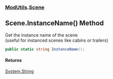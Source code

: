 ### [ModUtils](ModUtils.md 'ModUtils').[Scene](ModUtils.Scene.md 'ModUtils.Scene')

## Scene.InstanceName() Method

Get the instance name of the scene  
(useful for instanced scenes like cabins or trailers)

```csharp
public static string InstanceName();
```

#### Returns
[System.String](https://docs.microsoft.com/en-us/dotnet/api/System.String 'System.String')